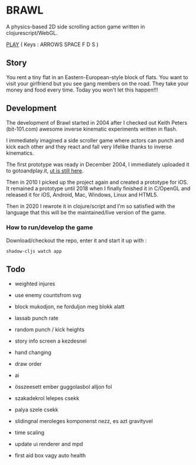 # BRAWL

A physics-based 2D side scrolling action game written in clojurescript/WebGL.

[PLAY](https://milgra.github.io/cljs-brawl/index.html) ( Keys : ARROWS SPACE F D S )

## Story

You rent a tiny flat in an Eastern-European-style block of flats. You want to visit your girlfriend but you see gang members on the road. They take your money and food every time. Today you won't let this happen!!! 

## Development

The development of Brawl started in 2004 after I checked out Keith Peters (bit-101.com) awesome inverse kinematic experiments written in flash.

I immediately imagined a side scroller game where actors can punch and kick each other and they react and fall very lifelike thanks to inverse kinematics.

The first prototype was ready in December 2004, I immediately uploaded it to gotoandplay.it, [ut is still here](http://gotoandplay.it/_articles/2004/11/ik_engine.php).

Then in 2010 I picked up the project again and created a prototype for iOS. It remained a prototype until 2018 when I finally finished it in C/OpenGL and released it for iOS, Android, Mac, Windows, Linux and HTML5.

Then in 2020 I rewrote it in clojure/script and I'm so satisfied with the language that this will be the maintained/live version of the game.


### How to run/develop the game

Download/checkout the repo, enter it and start it up with :

```shadow-cljs watch app```

## Todo

* weighted injures
* use enemy countsfrom svg
* block mukodjon, ne forduljon meg blokk alatt
* lassab punch rate
* random punch / kick heights

* story info screen a kezdesnel
* hand changing
* draw order
* ai
* összeesett ember guggolasbol alljon fol
* szakadekrol lelepes csekk
* palya szele csekk
* slidingnal meroleges komponenst nezz, es azt gravityvel
* time scaling
* update ui renderer and mpd
* first aid box vagy auto health